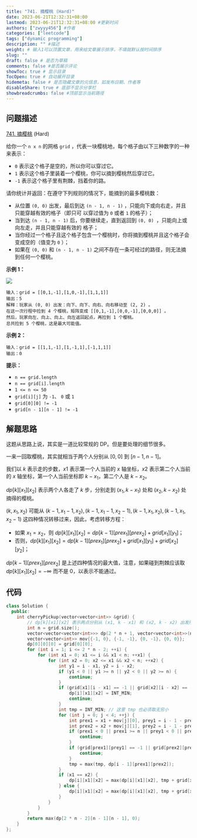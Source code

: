 ```yaml
---
title: "741. 摘樱桃 (Hard)"
date: 2023-06-21T12:32:31+08:00
lastmod: 2023-06-21T12:32:31+08:00 #更新时间
authors: ["zwyyy456"] #作者
categories: ["leetcode"]
tags: ["dynamic programming"]
description: "" #描述
weight: # 输入1可以顶置文章，用来给文章展示排序，不填就默认按时间排序
slug: ""
draft: false # 是否为草稿
comments: false #是否展示评论
showToc: true # 显示目录
TocOpen: true # 自动展开目录
hidemeta: false # 是否隐藏文章的元信息，如发布日期、作者等
disableShare: true # 底部不显示分享栏
showbreadcrumbs: false #顶部显示当前路径
---
```

## 问题描述

[741. 摘樱桃][link] (Hard)

[link]: https://leetcode.cn/problems/cherry-pickup/

给你一个 `n x n` 的网格 `grid` ，代表一块樱桃地，每个格子由以下三种数字的一种来表示：

- `0` 表示这个格子是空的，所以你可以穿过它。
- `1` 表示这个格子里装着一个樱桃，你可以摘到樱桃然后穿过它。
- `-1` 表示这个格子里有荆棘，挡着你的路。

请你统计并返回：在遵守下列规则的情况下，能摘到的最多樱桃数：

- 从位置 `(0, 0)` 出发，最后到达 `(n - 1, n - 1)` ，只能向下或向右走，并且只能穿越有效的格子（即只可
以穿过值为 `0` 或者 `1` 的格子）；
- 当到达 `(n - 1, n - 1)` 后，你要继续走，直到返回到 `(0, 0) `，只能向上或向左走，并且只能穿越有效的
格子；
- 当你经过一个格子且这个格子包含一个樱桃时，你将摘到樱桃并且这个格子会变成空的（值变为 `0` ）；
- 如果在 `(0, 0)` 和 `(n - 1, n - 1)` 之间不存在一条可经过的路径，则无法摘到任何一个樱桃。

**示例 1：**

![](https://pic-upyun.zwyyy456.tech/smms/2023-12-26-065425.jpg)

```
输入：grid = [[0,1,-1],[1,0,-1],[1,1,1]]
输出：5
解释：玩家从 (0, 0) 出发：向下、向下、向右、向右移动至 (2, 2) 。
在这一次行程中捡到 4 个樱桃，矩阵变成 [[0,1,-1],[0,0,-1],[0,0,0]] 。
然后，玩家向左、向上、向上、向左返回起点，再捡到 1 个樱桃。
总共捡到 5 个樱桃，这是最大可能值。

```

**示例 2：**

```
输入：grid = [[1,1,-1],[1,-1,1],[-1,1,1]]
输出：0

```

**提示：**

- `n == grid.length`
- `n == grid[i].length`
- `1 <= n <= 50`
- `grid[i][j]` 为 `-1`、 `0` 或 `1`
- `grid[0][0] != -1`
- `grid[n - 1][n - 1] != -1`

## 解题思路

这题从思路上说，其实是一道比较常规的 DP。但是要处理的细节很多。

一来一回取樱桃，其实就相当于两个人分别从 $[0, 0]$ 到 $[n - 1, n - 1]$。

我们以 $k$ 表示走的步数，$x1$ 表示第一个人当前的 $x$ 轴坐标，$x2$ 表示第二个人当前的 $x$ 轴坐标，第一个人当前坐标即 $k - x_1$，第二个人是 $k - x_2$。

$dp[k][x_1][x_2]$ 表示两个人各走了 $k$ 步，分别走到 $(x_1, k - x_1)$ 处和 $(x_2, k - x_2)$ 处摘得的樱桃。

$(k, x_1, x_2)$ 可能从 $(k - 1, x_1 - 1, x_2), (k - 1, x_1 - 1, x_2 - 1), (k - 1, x_1, x_2), (k - 1, x_1, x_2 - 1)$ 这四种情况转移过来，因此，考虑转移方程：

- 如果 $x_1 = x_2$，则 $dp[k][x_1][x_2] = dp[k - 1][prex_1][prex_2] + grid[x_1][y_1]$；
- 否则，$dp[k][x_1][x_2] = dp[k - 1][prex_1][prex_2] + grid[x_1][y_1] + grid[x_2][y_2]$；

$dp[k - 1][prex_1][prex_2]$ 是上述四种情况的最大值，注意，如果碰到荆棘应该取 $dp[k][x_1][x_2] = -\infty$ 而不是 $0$，以表示不能通过。

## 代码

```cpp
class Solution {
  public:
    int cherryPickup(vector<vector<int>> &grid) {
        // dp[k][x1][x2] 表示两点分别从 (x1, k - x1) 和 (x2, k - x2) 出发所能收集到的最多樱
        int n = grid.size();
        vector<vector<vector<int>>> dp(2 * n + 1, vector<vector<int>>(n, vector<int>(n, INT_MIN)));
        vector<vector<int>> mov{{-1, 0}, {-1, -1}, {0, -1}, {0, 0}};
        dp[0][0][0] = grid[0][0];
        for (int i = 1; i <= 2 * n - 2; ++i) {
            for (int x1 = 0; x1 <= i && x1 < n; ++x1) {
                for (int x2 = 0; x2 <= x1 && x2 < n; ++x2) {
                    int y1 = i - x1, y2 = i - x2;
                    if (y1 < 0 || y1 >= n || y2 < 0 || y2 >= n) {
                        continue;
                    }
                    if (grid[x1][i - x1] == -1 || grid[x2][i - x2] == -1) {
                        dp[i][x1][x2] = INT_MIN;
                        continue;
                    }
                    int tmp = INT_MIN; // 这里 tmp 也必须取无穷小
                    for (int j = 0; j < 4; ++j) {
                        int prex1 = x1 + mov[j][0], prey1 = i - 1 - prex1;
                        int prex2 = x2 + mov[j][1], prey2 = i - 1 - prex2;
                        if (prex1 < 0 || prex1 >= n || prey1 < 0 || prey1 >= n || prex2 < 0 || prex2 >= n || prey2 < 0 || prey2 >= n) {
                            continue;
                        }
                        if (grid[prex1][prey1] == -1 || grid[prex2][prey2] == -1) {
                            continue;
                        }
                        tmp = max(tmp, dp[i - 1][prex1][prex2]);
                    }
                    if (x1 == x2) {
                        dp[i][x1][x2] = max(dp[i][x1][x2], tmp + grid[x1][i - x1]);
                    } else {
                        dp[i][x1][x2] = max(dp[i][x1][x2], tmp + grid[x1][i - x1] + grid[x2][i - x2]);
                    }
                }
            }
        }
        return max(dp[2 * n - 2][n - 1][n - 1], 0);
    }
};
```

